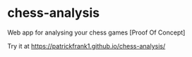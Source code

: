 # chess-analysis

Web app for analysing your chess games [Proof Of Concept]

Try it at https://patrickfrank1.github.io/chess-analysis/
